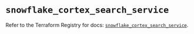# `snowflake_cortex_search_service`

Refer to the Terraform Registry for docs: [`snowflake_cortex_search_service`](https://registry.terraform.io/providers/snowflake-labs/snowflake/0.94.1/docs/resources/cortex_search_service).
